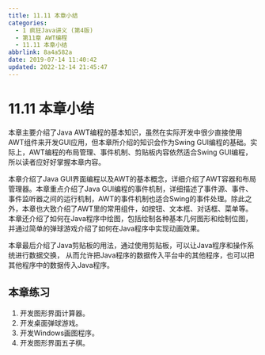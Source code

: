 ```yaml
---
title: 11.11 本章小结
categories:
  - 1 疯狂Java讲义 (第4版)
  - 第11章 AWT编程
  - 11.11 本章小结
abbrlink: 8a4a582a
date: 2019-07-14 11:40:42
updated: 2022-12-14 21:45:47
---
```

# 11.11 本章小结
本章主要介绍了Java AWT编程的基本知识，虽然在实际开发中很少直接使用AWT组件来开发GUI应用，但本章所介绍的知识会作为Swing GUI编程的基础。实际上，AWT编程的布局管理、事件机制、剪贴板内容依然适合Swing GUI编程，所以读者应好好掌握本章内容。

本章介绍了Java GUI界面编程以及AWT的基本概念，详细介绍了AWT容器和布局管理器。本章重点介绍了Java GUI编程的事件机制，详细描述了事件源、事件、事件监听器之间的运行机制，AWT的事件机制也适合Swing的事件处理。除此之外，本章也大致介绍了AWT里的常用组件，如按钮、文本框、对话框、菜单等。本章还介绍了如何在Java程序中绘图，包括绘制各种基本几何图形和绘制位图，并通过简单的弹球游戏介绍了如何在Java程序中实现动画效果。

本章最后介绍了Java剪贴板的用法，通过使用剪贴板，可以让Java程序和操作系统进行数据交换，
从而允许把Java程序的数据传入平台中的其他程序，也可以把其他程序中的数据传入Java程序。

## 本章练习

1. 开发图形界面计算器。
2. 开发桌面弹球游戏。
3. 开发Windows画图程序。
4. 开发图形界面五子棋。
